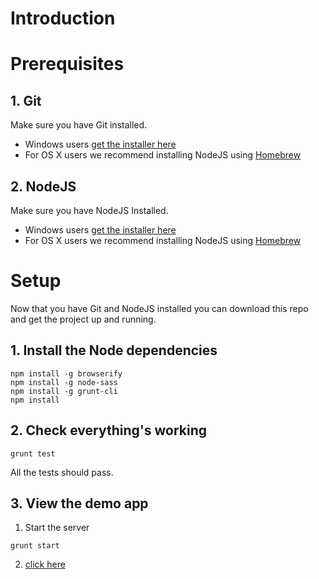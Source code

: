 # Introduction

# Prerequisites

## 1. Git

Make sure you have Git installed.

- Windows users [get the installer here](http://git-scm.com/)
- For OS X users we recommend installing NodeJS using [Homebrew](http://brew.sh/)


## 2. NodeJS

Make sure you have NodeJS Installed.

- Windows users [get the installer here](https://nodejs.org/download/)
- For OS X users we recommend installing NodeJS using [Homebrew](http://brew.sh/)



# Setup

Now that you have Git and NodeJS installed you can download this repo and get the project up and running.

## 1. Install the Node dependencies

```shell
npm install -g browserify
npm install -g node-sass
npm install -g grunt-cli
npm install
```

## 2. Check everything's working

```shell
grunt test
```

All the tests should pass.

## 3. View the demo app

1. Start the server

```shell
grunt start
```

2. [click here](http://localhost:9001)
